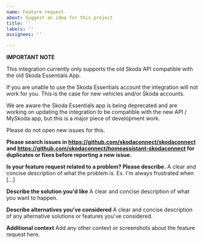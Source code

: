 ```yaml
---
name: Feature request
about: Suggest an idea for this project
title: ''
labels: ''
assignees: ''

---
```

**IMPORTANT NOTE**

This integration currently only supports the old Skoda API compatible with the old Skoda Essentials App.

If you are unable to use the Skoda Essentials account the integration will not work for you. This is the case for new vehicles and/or Skoda accounts.

We are aware the Skoda Essentials app is being deprecated and are working on updating the integration to be compatible with the new API / MySkoda app, but this is a major piece of development work.

Please do not open new issues for this.

**Please search issues in https://github.com/skodaconnect/skodaconnect and https://github.com/skodaconnect/homeassistant-skodaconnect for duplicates or fixes before reporting a new issue.**

**Is your feature request related to a problem? Please describe.**
A clear and concise description of what the problem is. Ex. I'm always frustrated when [...]

**Describe the solution you'd like**
A clear and concise description of what you want to happen.

**Describe alternatives you've considered**
A clear and concise description of any alternative solutions or features you've considered.

**Additional context**
Add any other context or screenshots about the feature request here.
